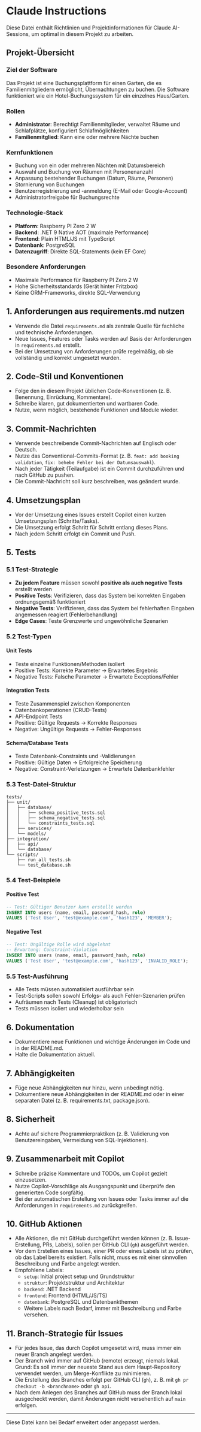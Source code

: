 # Claude Instructions

Diese Datei enthält Richtlinien und Projektinformationen für Claude AI-Sessions, um optimal in diesem Projekt zu arbeiten.

## Projekt-Übersicht

### Ziel der Software
Das Projekt ist eine Buchungsplattform für einen Garten, die es Familienmitgliedern ermöglicht, Übernachtungen zu buchen. Die Software funktioniert wie ein Hotel-Buchungssystem für ein einzelnes Haus/Garten.

### Rollen
- **Administrator**: Berechtigt Familienmitglieder, verwaltet Räume und Schlafplätze, konfiguriert Schlafmöglichkeiten
- **Familienmitglied**: Kann eine oder mehrere Nächte buchen

### Kernfunktionen
- Buchung von ein oder mehreren Nächten mit Datumsbereich
- Auswahl und Buchung von Räumen mit Personenanzahl
- Anpassung bestehender Buchungen (Datum, Räume, Personen)
- Stornierung von Buchungen
- Benutzerregistrierung und -anmeldung (E-Mail oder Google-Account)
- Administratorfreigabe für Buchungsrechte

### Technologie-Stack
- **Platform**: Raspberry PI Zero 2 W
- **Backend**: .NET 9 Native AOT (maximale Performance)
- **Frontend**: Plain HTML/JS mit TypeScript
- **Datenbank**: PostgreSQL
- **Datenzugriff**: Direkte SQL-Statements (kein EF Core)

### Besondere Anforderungen
- Maximale Performance für Raspberry PI Zero 2 W
- Hohe Sicherheitsstandards (Gerät hinter Fritzbox)
- Keine ORM-Frameworks, direkte SQL-Verwendung

## 1. Anforderungen aus requirements.md nutzen
- Verwende die Datei `requirements.md` als zentrale Quelle für fachliche und technische Anforderungen.
- Neue Issues, Features oder Tasks werden auf Basis der Anforderungen in `requirements.md` erstellt.
- Bei der Umsetzung von Anforderungen prüfe regelmäßig, ob sie vollständig und korrekt umgesetzt wurden.

## 2. Code-Stil und Konventionen
- Folge den in diesem Projekt üblichen Code-Konventionen (z. B. Benennung, Einrückung, Kommentare).
- Schreibe klaren, gut dokumentierten und wartbaren Code.
- Nutze, wenn möglich, bestehende Funktionen und Module wieder.

## 3. Commit-Nachrichten
- Verwende beschreibende Commit-Nachrichten auf Englisch oder Deutsch.
- Nutze das Conventional-Commits-Format (z. B. `feat: add booking validation`, `fix: behebe Fehler bei der Datumsauswahl`).
- Nach jeder Tätigkeit (Teilaufgabe) ist ein Commit durchzuführen und nach GitHub zu pushen.
- Die Commit-Nachricht soll kurz beschreiben, was geändert wurde.

## 4. Umsetzungsplan
- Vor der Umsetzung eines Issues erstellt Copilot einen kurzen Umsetzungsplan (Schritte/Tasks).
- Die Umsetzung erfolgt Schritt für Schritt entlang dieses Plans.
- Nach jedem Schritt erfolgt ein Commit und Push.

## 5. Tests
### 5.1 Test-Strategie
- **Zu jedem Feature** müssen sowohl **positive als auch negative Tests** erstellt werden
- **Positive Tests**: Verifizieren, dass das System bei korrekten Eingaben ordnungsgemäß funktioniert
- **Negative Tests**: Verifizieren, dass das System bei fehlerhaften Eingaben angemessen reagiert (Fehlerbehandlung)
- **Edge Cases**: Teste Grenzwerte und ungewöhnliche Szenarien

### 5.2 Test-Typen
#### Unit Tests
- Teste einzelne Funktionen/Methoden isoliert
- Positive Tests: Korrekte Parameter → Erwartetes Ergebnis
- Negative Tests: Falsche Parameter → Erwartete Exceptions/Fehler

#### Integration Tests
- Teste Zusammenspiel zwischen Komponenten
- Datenbankoperationen (CRUD-Tests)
- API-Endpoint Tests
- Positive: Gültige Requests → Korrekte Responses
- Negative: Ungültige Requests → Fehler-Responses

#### Schema/Database Tests
- Teste Datenbank-Constraints und -Validierungen
- Positive: Gültige Daten → Erfolgreiche Speicherung
- Negative: Constraint-Verletzungen → Erwartete Datenbankfehler

### 5.3 Test-Datei-Struktur
```
tests/
├── unit/
│   ├── database/
│   │   ├── schema_positive_tests.sql
│   │   ├── schema_negative_tests.sql
│   │   └── constraints_tests.sql
│   ├── services/
│   └── models/
├── integration/
│   ├── api/
│   └── database/
└── scripts/
    ├── run_all_tests.sh
    └── test_database.sh
```

### 5.4 Test-Beispiele
#### Positive Test
```sql
-- Test: Gültiger Benutzer kann erstellt werden
INSERT INTO users (name, email, password_hash, role) 
VALUES ('Test User', 'test@example.com', 'hash123', 'MEMBER');
```

#### Negative Test
```sql
-- Test: Ungültige Rolle wird abgelehnt
-- Erwartung: Constraint-Violation
INSERT INTO users (name, email, password_hash, role) 
VALUES ('Test User', 'test@example.com', 'hash123', 'INVALID_ROLE');
```

### 5.5 Test-Ausführung
- Alle Tests müssen automatisiert ausführbar sein
- Test-Scripts sollen sowohl Erfolgs- als auch Fehler-Szenarien prüfen
- Aufräumen nach Tests (Cleanup) ist obligatorisch
- Tests müssen isoliert und wiederholbar sein

## 6. Dokumentation
- Dokumentiere neue Funktionen und wichtige Änderungen im Code und in der README.md.
- Halte die Dokumentation aktuell.

## 7. Abhängigkeiten
- Füge neue Abhängigkeiten nur hinzu, wenn unbedingt nötig.
- Dokumentiere neue Abhängigkeiten in der README.md oder in einer separaten Datei (z. B. requirements.txt, package.json).

## 8. Sicherheit
- Achte auf sichere Programmierpraktiken (z. B. Validierung von Benutzereingaben, Vermeidung von SQL-Injektionen).

## 9. Zusammenarbeit mit Copilot
- Schreibe präzise Kommentare und TODOs, um Copilot gezielt einzusetzen.
- Nutze Copilot-Vorschläge als Ausgangspunkt und überprüfe den generierten Code sorgfältig.
- Bei der automatischen Erstellung von Issues oder Tasks immer auf die Anforderungen in `requirements.md` zurückgreifen.

## 10. GitHub Aktionen
- Alle Aktionen, die mit GitHub durchgeführt werden können (z. B. Issue-Erstellung, PRs, Labels), sollen per GitHub CLI (`gh`) ausgeführt werden.
- Vor dem Erstellen eines Issues, einer PR oder eines Labels ist zu prüfen, ob das Label bereits existiert. Falls nicht, muss es mit einer sinnvollen Beschreibung und Farbe angelegt werden.
- Empfohlene Labels:
  - `setup`: Initial project setup und Grundstruktur
  - `struktur`: Projektstruktur und Architektur
  - `backend`: .NET Backend
  - `frontend`: Frontend (HTML/JS/TS)
  - `datenbank`: PostgreSQL und Datenbankthemen
  - Weitere Labels nach Bedarf, immer mit Beschreibung und Farbe versehen.

## 11. Branch-Strategie für Issues
- Für jedes Issue, das durch Copilot umgesetzt wird, muss immer ein neuer Branch angelegt werden.
- Der Branch wird immer auf GitHub (remote) erzeugt, niemals lokal. Grund: Es soll immer der neueste Stand aus dem Haupt-Repository verwendet werden, um Merge-Konflikte zu minimieren.
- Die Erstellung des Branches erfolgt per GitHub CLI (`gh`), z. B. mit `gh pr checkout -b <branchname>` oder `gh api`.
- Nach dem Anlegen des Branches auf GitHub muss der Branch lokal ausgecheckt werden, damit Änderungen nicht versehentlich auf `main` erfolgen.

---

Diese Datei kann bei Bedarf erweitert oder angepasst werden.
